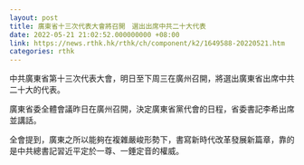 ```yaml
---
layout: post
title: 廣東省十三次代表大會將召開　選出出席中共二十大代表
date: 2022-05-21 21:02:52.000000000 +08:00
link: https://news.rthk.hk/rthk/ch/component/k2/1649588-20220521.htm
categories: rthk
---
```


中共廣東省第十三次代表大會，明日至下周三在廣州召開，將選出廣東省出席中共二十大的代表。

廣東省委全體會議昨日在廣州召開，決定廣東省黨代會的日程，省委書記李希出席並講話。

全會提到，廣東之所以能夠在複雜嚴峻形勢下，書寫新時代改革發展新篇章，靠的是中共總書記習近平定於一尊、一錘定音的權威。

